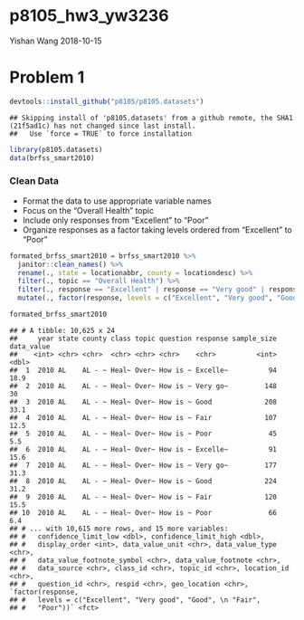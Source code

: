 p8105\_hw3\_yw3236
================
Yishan Wang
2018-10-15

Problem 1
=========

``` r
devtools::install_github("p8105/p8105.datasets")
```

    ## Skipping install of 'p8105.datasets' from a github remote, the SHA1 (21f5ad1c) has not changed since last install.
    ##   Use `force = TRUE` to force installation

``` r
library(p8105.datasets)
data(brfss_smart2010) 
```

### Clean Data

-   Format the data to use appropriate variable names
-   Focus on the “Overall Health” topic
-   Include only responses from “Excellent” to “Poor”
-   Organize responses as a factor taking levels ordered from “Excellent” to “Poor”

``` r
formated_brfss_smart2010 = brfss_smart2010 %>%
  janitor::clean_names() %>%
  rename(., state = locationabbr, county = locationdesc) %>%
  filter(., topic == "Overall Health") %>%
  filter(., response == "Excellent" | response == "Very good" | response == "Good" | response == "Fair" | response == "Poor") %>%
  mutate(., factor(response, levels = c("Excellent", "Very good", "Good", "Fair", "Poor")))

formated_brfss_smart2010
```

    ## # A tibble: 10,625 x 24
    ##     year state county class topic question response sample_size data_value
    ##    <int> <chr> <chr>  <chr> <chr> <chr>    <chr>          <int>      <dbl>
    ##  1  2010 AL    AL - ~ Heal~ Over~ How is ~ Excelle~          94       18.9
    ##  2  2010 AL    AL - ~ Heal~ Over~ How is ~ Very go~         148       30  
    ##  3  2010 AL    AL - ~ Heal~ Over~ How is ~ Good             208       33.1
    ##  4  2010 AL    AL - ~ Heal~ Over~ How is ~ Fair             107       12.5
    ##  5  2010 AL    AL - ~ Heal~ Over~ How is ~ Poor              45        5.5
    ##  6  2010 AL    AL - ~ Heal~ Over~ How is ~ Excelle~          91       15.6
    ##  7  2010 AL    AL - ~ Heal~ Over~ How is ~ Very go~         177       31.3
    ##  8  2010 AL    AL - ~ Heal~ Over~ How is ~ Good             224       31.2
    ##  9  2010 AL    AL - ~ Heal~ Over~ How is ~ Fair             120       15.5
    ## 10  2010 AL    AL - ~ Heal~ Over~ How is ~ Poor              66        6.4
    ## # ... with 10,615 more rows, and 15 more variables:
    ## #   confidence_limit_low <dbl>, confidence_limit_high <dbl>,
    ## #   display_order <int>, data_value_unit <chr>, data_value_type <chr>,
    ## #   data_value_footnote_symbol <chr>, data_value_footnote <chr>,
    ## #   data_source <chr>, class_id <chr>, topic_id <chr>, location_id <chr>,
    ## #   question_id <chr>, respid <chr>, geo_location <chr>, `factor(response,
    ## #   levels = c("Excellent", "Very good", "Good", \n "Fair",
    ## #   "Poor"))` <fct>
